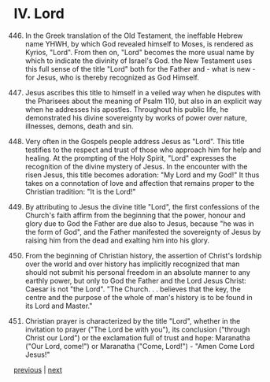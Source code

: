 # IV. Lord

446. In the Greek translation of the Old Testament, the ineffable Hebrew name YHWH, by which God revealed himself to Moses, is rendered as Kyrios, "Lord". From then on, "Lord" becomes the more usual name by which to indicate the divinity of Israel's God. the New Testament uses this full sense of the title "Lord" both for the Father and - what is new - for Jesus, who is thereby recognized as God Himself.

447. Jesus ascribes this title to himself in a veiled way when he disputes with the Pharisees about the meaning of Psalm 110, but also in an explicit way when he addresses his apostles. Throughout his public life, he demonstrated his divine sovereignty by works of power over nature, illnesses, demons, death and sin.

448. Very often in the Gospels people address Jesus as "Lord". This title testifies to the respect and trust of those who approach him for help and healing. At the prompting of the Holy Spirit, "Lord" expresses the recognition of the divine mystery of Jesus. In the encounter with the risen Jesus, this title becomes adoration: "My Lord and my God!" It thus takes on a connotation of love and affection that remains proper to the Christian tradition: "It is the Lord!"

449. By attributing to Jesus the divine title "Lord", the first confessions of the Church's faith affirm from the beginning that the power, honour and glory due to God the Father are due also to Jesus, because "he was in the form of God", and the Father manifested the sovereignty of Jesus by raising him from the dead and exalting him into his glory.

450. From the beginning of Christian history, the assertion of Christ's lordship over the world and over history has implicitly recognized that man should not submit his personal freedom in an absolute manner to any earthly power, but only to God the Father and the Lord Jesus Christ: Caesar is not "the Lord". "The Church. . . believes that the key, the centre and the purpose of the whole of man's history is to be found in its Lord and Master."

451. Christian prayer is characterized by the title "Lord", whether in the invitation to prayer ("The Lord be with you"), its conclusion ("through Christ our Lord") or the exclamation full of trust and hope: Maranatha ("Our Lord, come!") or Maranatha ("Come, Lord!") - "Amen Come Lord Jesus!"

[previous](https://github.com/Tenari/non-fiction/blob/master/catechism/__P1G.md) | [next](https://github.com/Tenari/non-fiction/blob/master/catechism/__P1I.md)